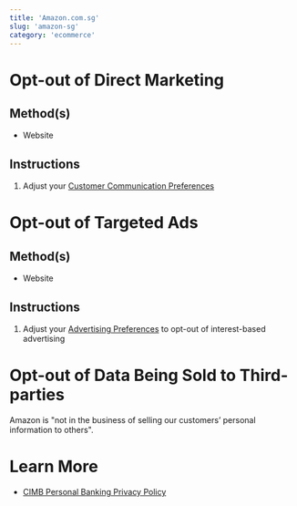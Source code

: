 ```yaml
---
title: 'Amazon.com.sg'
slug: 'amazon-sg'
category: 'ecommerce'
---
```


# Opt-out of Direct Marketing

## Method(s)

- Website

## Instructions

1. Adjust your [Customer Communication Preferences](https://www.amazon.sg/gp/cpc/homepage?ref=gss_to_cpc)

# Opt-out of Targeted Ads

## Method(s)

- Website

## Instructions

1. Adjust your [Advertising Preferences](https://www.amazon.sg/adprefs/ref=hp_468496_advertisingpref2) to opt-out of interest-based advertising

# Opt-out of Data Being Sold to Third-parties

Amazon is "not in the business of selling our customers’ personal information to others".

# Learn More

- [CIMB Personal Banking Privacy Policy](https://www.cimb.com.sg/en/personal/help-support/regulations-policies/privacy-policy.html)
